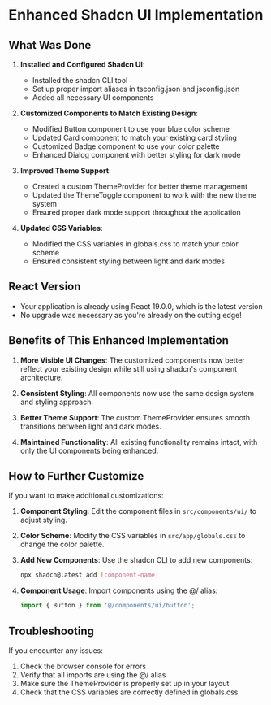 # Enhanced Shadcn UI Implementation

## What Was Done

1. **Installed and Configured Shadcn UI**:
   - Installed the shadcn CLI tool
   - Set up proper import aliases in tsconfig.json and jsconfig.json
   - Added all necessary UI components

2. **Customized Components to Match Existing Design**:
   - Modified Button component to use your blue color scheme
   - Updated Card component to match your existing card styling
   - Customized Badge component to use your color palette
   - Enhanced Dialog component with better styling for dark mode

3. **Improved Theme Support**:
   - Created a custom ThemeProvider for better theme management
   - Updated the ThemeToggle component to work with the new theme system
   - Ensured proper dark mode support throughout the application

4. **Updated CSS Variables**:
   - Modified the CSS variables in globals.css to match your color scheme
   - Ensured consistent styling between light and dark modes

## React Version

- Your application is already using React 19.0.0, which is the latest version
- No upgrade was necessary as you're already on the cutting edge!

## Benefits of This Enhanced Implementation

1. **More Visible UI Changes**: The customized components now better reflect your existing design while still using shadcn's component architecture.

2. **Consistent Styling**: All components now use the same design system and styling approach.

3. **Better Theme Support**: The custom ThemeProvider ensures smooth transitions between light and dark modes.

4. **Maintained Functionality**: All existing functionality remains intact, with only the UI components being enhanced.

## How to Further Customize

If you want to make additional customizations:

1. **Component Styling**: Edit the component files in `src/components/ui/` to adjust styling.

2. **Color Scheme**: Modify the CSS variables in `src/app/globals.css` to change the color palette.

3. **Add New Components**: Use the shadcn CLI to add new components:
   ```bash
   npx shadcn@latest add [component-name]
   ```

4. **Component Usage**: Import components using the @/ alias:
   ```javascript
   import { Button } from '@/components/ui/button';
   ```

## Troubleshooting

If you encounter any issues:

1. Check the browser console for errors
2. Verify that all imports are using the @/ alias
3. Make sure the ThemeProvider is properly set up in your layout
4. Check that the CSS variables are correctly defined in globals.css 